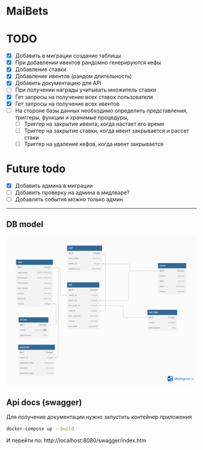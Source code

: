 # MaiBets

# TODO
- [x] Добавить в миграции создание таблицы
- [x] При добавлении ивентов рандомно генерируются кефы
- [x] Добавление ставки
- [x] Добавление ивентов (рандом длительность)
- [x] Добавить документацию для API
- [ ] При получении награды учитывать множитель ставки
- [x] Гет запросы на получение всех ставок пользователя
- [x] Гет запросы на получение всех ивентов
- [ ] На стороне базы данных необходимо определить представления, триггеры, функции и хранимые процедуры,
    - [ ] Триггер на закрытие ивента, когда настает его время
    - [ ] Триггер на закрытие ставки, когда ивент закрывается и рассет стаки
    - [ ] Триггер на удаление кефов, когда ивент закрывается
# Future todo
- [x] Добавить админа в миграции
- [ ] Добавить проверку на админа в мидлваре?
- [ ] Добавлять события можно только админ

---

## DB model
![dbmodel.png](docs/dbmodel.png)

## Api docs (swagger)

Для получение документации нужно запустить контейнер приложения
```bash
docker-compose up --build
```
И перейти по: http://localhost:8080/swagger/index.htm